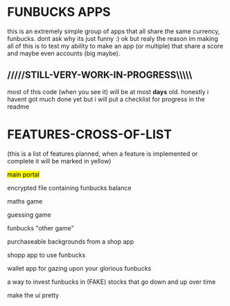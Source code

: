 <h1>FUNBUCKS APPS</h1>
this is an extremely simple group of apps that all share the same currency, funbucks.
dont ask why its just funny :)
ok but realy the reason im making all of this is to test my ability to make an app (or multiple) that share a score and maybe even accounts (big maybe).

<h2>/////STILL-VERY-WORK-IN-PROGRESS\\\\\</h2>
most of this code (when you see it) will be at most <b>days</b> old.
honestly i havent got much done yet but i will put a checklist for progress in the readme




<h1>FEATURES-CROSS-OF-LIST</h1>
<P>(this is a list of features planned, when a feature is implemented or complete it will be marked in yellow)</p>
<p><mark>main portal</mark></p>
<p>encrypted file containing funbucks balance</p>
<p>maths game</p>
<p>guessing game</p>
<p>funbucks "other game"</p>
<p>purchaseable backgrounds from a shop app </p>
<p>shopp app to use funbucks</p>
<p>wallet app for gazing upon your glorious funbucks</p>
<p>a way to invest funbucks in (FAKE) stocks that go down and up over time</p>
<p>make the ui pretty</p>
